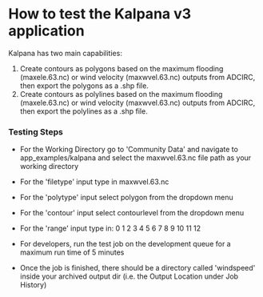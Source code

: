 # How to test the Kalpana v3 application

Kalpana has two main capabilities:
1) Create contours as polygons based on the maximum flooding (maxele.63.nc) or wind velocity (maxwvel.63.nc) outputs from ADCIRC, then export the polygons as a .shp file.
2) Create contours as polylines based on the maximum flooding (maxele.63.nc) or wind velocity (maxwvel.63.nc) outputs from ADCIRC, then export the polylines as a .shp file.

### Testing Steps
- For the Working Directory go to 'Community Data' and navigate to app_examples/kalpana and select the maxwvel.63.nc file path as your working directory
- For the 'filetype' input type in maxwvel.63.nc
- For the 'polytype' input select polygon from the dropdown menu
- For the 'contour' input select contourlevel from the dropdown menu
- For the 'range' input type in: 0 1 2 3 4 5 6 7 8 9 10 11 12

- For developers, run the test job on the development queue for a maximum run time of 5 minutes

- Once the job is finished, there should be a directory called 'windspeed' inside your archived output dir (i.e. the Output Location under Job History)